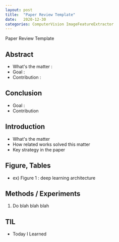 ```yaml
---
layout: post
title:  "Paper Review Template"
date:   2020-12-30
categories: ComputerVision ImageFeatureExtractor
---
```


Paper Review Template

## Abstract

- What's the matter : 
- Goal :
- Contribution : 

## Conclusion

- Goal :
- Contribution

## Introduction

- What's the matter
- How related works solved this matter
- Key strategy in the paper

## Figure, Tables
- ex) Figure 1 : deep learning architecture


## Methods / Experiments
1. Do blah blah blah


## TIL
- Today I Learned
  